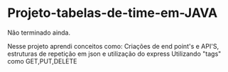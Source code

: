 # Projeto-tabelas-de-time-em-JAVA
Não terminado ainda.

Nesse projeto aprendi conceitos como: Criações de end point's e API'S, 
estruturas de repetição em json e utilização do express
Utilizando "tags" como GET,PUT,DELETE

